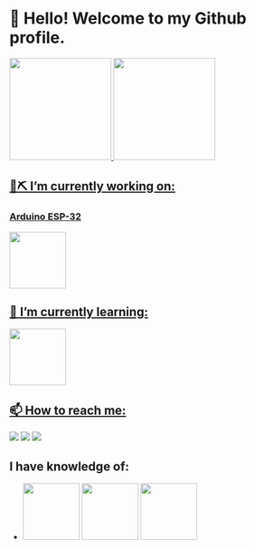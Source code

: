 # 👋 Hello! Welcome to my Github profile.

<div>
<a href="https://github.com/GuilhermeBortoluz">
<img loading="lazy" height="180em" src="https://github-readme-stats.vercel.app/api/top-langs/?username=GuilhermeBortoluz&layout=compact&langs_count=7&theme=dracula"/>
<img loading="lazy" height="180em" src="https://github-readme-stats.vercel.app/api?username=GuilhermeBortoluz&show_icons=true&theme=dracula&include_all_commits=true&count_private=true"/>
</div> 
  
## 🧱⛏️ I’m currently working on:
### Arduino ESP-32
 
  <img src="https://cdn.jsdelivr.net/gh/devicons/devicon@latest/icons/arduino/arduino-original.svg" height="100px" weight="100px"/>
          
## 🧠 I’m currently learning:
  
  <img src="https://cdn.jsdelivr.net/gh/devicons/devicon@latest/icons/cplusplus/cplusplus-original.svg" height="100px" weight="100px"/>
            
          
## 📫 How to reach me: 
  <div>
<a href="https://www.instagram.com/chedid.guilherme/" target="_blank"><img loading="lazy" src="https://img.shields.io/badge/-Instagram-%23E4405F?style=for-the-badge&logo=instagram&logoColor=white" target="_blank"></a>
<a href = "mailto:guilhermechedidbortoluz@gmail.com"><img loading="lazy" src="https://img.shields.io/badge/Gmail-D14836?style=for-the-badge&logo=gmail&logoColor=white" target="_blank"></a>
<a href="https://www.linkedin.com/in/guilherme-chedid-bortoluz-106b28301/" target="_blank"><img loading="lazy" src="https://img.shields.io/badge/-LinkedIn-%230077B5?style=for-the-badge&logo=linkedin&logoColor=white" target="_blank"></a>   
</div>
  
## I have knowledge of:
-
  <img src="https://cdn.jsdelivr.net/gh/devicons/devicon@latest/icons/python/python-original.svg" height="100px" weight="100px"/>       
  <img src="https://cdn.jsdelivr.net/gh/devicons/devicon@latest/icons/html5/html5-original-wordmark.svg" height="100px" weight="100px"/>
  <img src="https://cdn.jsdelivr.net/gh/devicons/devicon@latest/icons/css3/css3-original-wordmark.svg" height="100px" weight="100px" />

        

